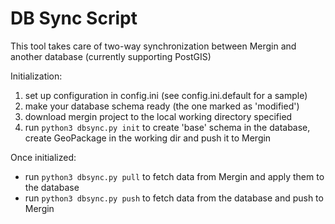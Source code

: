 # DB Sync Script

This tool takes care of two-way synchronization between Mergin and another database (currently supporting PostGIS)

Initialization:

1. set up configuration in config.ini  (see config.ini.default for a sample)
2. make your database schema ready (the one marked as 'modified')
3. download mergin project to the local working directory specified
4. run `python3 dbsync.py init` to create 'base' schema in the database, create GeoPackage in the working dir and push it to Mergin

Once initialized:

- run `python3 dbsync.py pull` to fetch data from Mergin and apply them to the database
- run `python3 dbsync.py push` to fetch data from the database and push to Mergin
